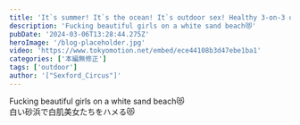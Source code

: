 ```yaml
---
title: 'It`s summer! It`s the ocean! It`s outdoor sex! Healthy 3-on-3 orgies on the beach!'
description: 'Fucking beautiful girls on a white sand beach😻'
pubDate: '2024-03-06T13:28:44.275Z'
heroImage: '/blog-placeholder.jpg'
video: 'https://www.tokyomotion.net/embed/ece44108b3d47ebe1ba1'
categories: ['本編無修正']
tags: ['outdoor']
author: '["Sexford_Circus"]'
---
```


Fucking beautiful girls on a white sand beach😻<br>
白い砂浜で白肌美女たちをハメる😻




